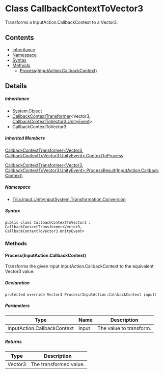 # Class CallbackContextToVector3

Transforms a InputAction.CallbackContext to a Vector3.

## Contents

* [Inheritance]
* [Namespace]
* [Syntax]
* [Methods]
  * [Process(InputAction.CallbackContext)]

## Details

##### Inheritance

* System.Object
* [CallbackContextTransformer]<Vector3, [CallbackContextToVector3.UnityEvent]\>
* CallbackContextToVector3

##### Inherited Members

[CallbackContextTransformer<Vector3, CallbackContextToVector3.UnityEvent>.ContextToProcess]

[CallbackContextTransformer<Vector3, CallbackContextToVector3.UnityEvent>.ProcessResult(InputAction.CallbackContext)]

##### Namespace

* [Tilia.Input.UnityInputSystem.Transformation.Conversion]

##### Syntax

```
public class CallbackContextToVector3 : CallbackContextTransformer<Vector3, CallbackContextToVector3.UnityEvent>
```

### Methods

#### Process(InputAction.CallbackContext)

Transforms the given input InputAction.CallbackContext to the equivalent Vector3 value.

##### Declaration

```
protected override Vector3 Process(InputAction.CallbackContext input)
```

##### Parameters

| Type | Name | Description |
| --- | --- | --- |
| InputAction.CallbackContext | input | The value to transform. |

##### Returns

| Type | Description |
| --- | --- |
| Vector3 | The transformed value. |

[CallbackContextTransformer]: CallbackContextTransformer-2.md
[CallbackContextToVector3.UnityEvent]: CallbackContextToVector3.UnityEvent.md
[CallbackContextTransformer<Vector3, CallbackContextToVector3.UnityEvent>.ContextToProcess]: CallbackContextTransformer-2.md#Tilia_Input_UnityInputSystem_Transformation_Conversion_CallbackContextTransformer_2_ContextToProcess
[CallbackContextTransformer<Vector3, CallbackContextToVector3.UnityEvent>.ProcessResult(InputAction.CallbackContext)]: CallbackContextTransformer-2.md#Tilia_Input_UnityInputSystem_Transformation_Conversion_CallbackContextTransformer_2_ProcessResult_InputAction_CallbackContext_
[Tilia.Input.UnityInputSystem.Transformation.Conversion]: README.md
[Inheritance]: #Inheritance
[Namespace]: #Namespace
[Syntax]: #Syntax
[Methods]: #Methods
[Process(InputAction.CallbackContext)]: #ProcessInputAction.CallbackContext
